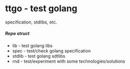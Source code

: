 # ttgo - test golang
specification, stdlibs, etc.

##### Repo struct
* lib - test golang libs
* spec - test/check golang specification
* stdlib - test golang sdtlibs
* rnd - test/experiment with some technologies/solutions

